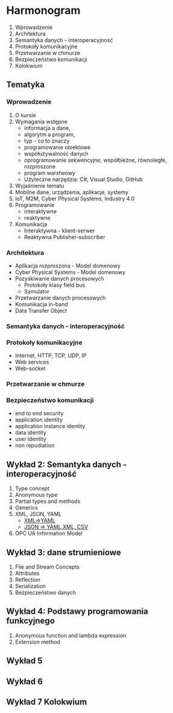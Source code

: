 # Harmonogram

1. Wprowadzenie
1. Architektura
1. Semantyka danych - interoperacyjność
1. Protokoły komunikacyjne
1. Przetwarzanie w chmurze
1. Bezpieczeństwo komunikacji
1. Kolokwium

## Tematyka

### Wprowadzenie

1. O kursie
1. Wymagania wstępne
   - informacja a dane,
   - algorytm a program,
   - typ - co to znaczy
   - programowanie obiektowe
   - współużywalność danych
   - oprogramowanie sekwencyjne, współbieżne, równoległe, rozproszone
   - program warstwowy
   - Użyteczne narzędzia: C#, Visual Studio, GitHub
1. Wyjaśnienie tematu
1. Mobilne dane, urządzenia, aplikacje, systemy
1. IoT, M2M, Cyber Physical Systems, Industry 4.0
1. Programowanie
   - interaktywne
   - reaktywne
1. Komunikacja
   - Interaktywna - klient-serwer
   - Reaktywna Publisher-subscriber

### Architektura

- Aplikacja rozproszona - Model domenowy
- Cyber Physical Systems - Model domenowy
- Pozyskiwanie danych procesowych
  - Protokoły klasy field bus
  - Symulator
- Przetwarzanie danych procesowych
- Komunikacja in-band
- Data Transfer Object

### Semantyka danych - interoperacyjność

### Protokoły komunikacyjne

- Internet, HTTP, TCP, UDP, IP
- Web services
- Web-socket

### Przetwarzanie w chmurze

### Bezpieczeństwo komunikacji

- end to end security
- application identity
- application instance identity
- data identity
- user identity
- non repudiation

## Wykład 2: Semantyka danych - interoperacyjność

1. Type concept
1. Anonymous type
1. Partial types and methods
1. Generics
1. XML, JSON, YAML
   - [XML=>YAML](https://codebeautify.org/xml-to-yaml#)
   - [JSON => YAML,XML, CSV](https://jsonformatter.org/)  
1. OPC UA Information Model

## Wykład 3: dane strumieniowe

1. File and Stream Concepts
1. Attributes
1. Reflection
1. Serialization
1. Bezpieczeństwo danych

## Wykład 4: Podstawy programowania funkcyjnego

1. Anonymous function and lambda expression
1. Extension method

## Wykład 5

## Wykład 6

## Wykład 7 Kolokwium
